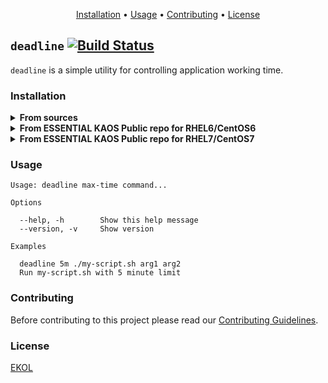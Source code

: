 <p align="center"><a href="#installation">Installation</a> • <a href="#usage">Usage</a> • <a href="#contributing">Contributing</a> • <a href="#license">License</a></p>

## `deadline` [![Build Status](https://travis-ci.org/essentialkaos/deadline.svg?branch=master)](https://travis-ci.org/essentialkaos/deadline)

`deadline` is a simple utility for controlling application working time.

### Installation

<details>
<summary><strong>From sources</strong></summary>

To build the MDToc from scratch, make sure you have a working Go 1.5+ workspace ([instructions](https://golang.org/doc/install)), then:

```
go get github.com/essentialkaos/deadline
```

If you want update `deadline` to latest stable release, do:

```
go get -u github.com/essentialkaos/deadline
```
</details>

<details>
<summary><strong>From ESSENTIAL KAOS Public repo for RHEL6/CentOS6</strong></summary>
```
[sudo] yum install -y https://yum.kaos.io/6/release/i386/kaos-repo-7.2-0.el6.noarch.rpm
[sudo] yum install deadline
```
</details>

<details>
<summary><strong>From ESSENTIAL KAOS Public repo for RHEL7/CentOS7</strong></summary>
```
[sudo] yum install -y https://yum.kaos.io/7/release/x86_64/kaos-repo-7.2-0.el7.noarch.rpm
[sudo] yum install deadline
```
</details>

### Usage

```
Usage: deadline max-time command...

Options

  --help, -h        Show this help message
  --version, -v     Show version

Examples

  deadline 5m ./my-script.sh arg1 arg2
  Run my-script.sh with 5 minute limit

```

### Contributing

Before contributing to this project please read our [Contributing Guidelines](https://github.com/essentialkaos/contributing-guidelines#contributing-guidelines).

### License

[EKOL](https://essentialkaos.com/ekol)
